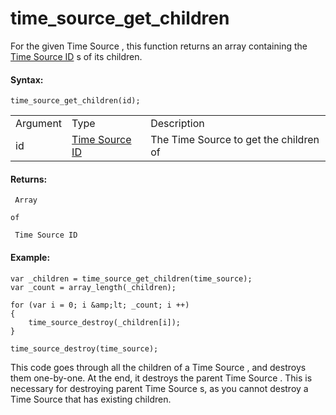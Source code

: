 # time_source_get_children

For the given Time Source , this function returns an array containing
the [Time Source
ID](../../../../GameMaker_Language/GML_Reference/Time_Sources/time_source_create)
s of its children.

#### Syntax:

``` gml
time_source_get_children(id);
```

|          |                                                                                                      |                                          |
|----------|------------------------------------------------------------------------------------------------------|------------------------------------------|
| Argument | Type                                                                                                 | Description                              |
| id       |  [Time Source ID](../../../../GameMaker_Language/GML_Reference/Time_Sources/time_source_create)  | The Time Source to get the children of   |

#### Returns:

``` gml
 Array

of

 Time Source ID
```

#### Example:

``` gml
var _children = time_source_get_children(time_source);
var _count = array_length(_children);

for (var i = 0; i &amp;lt; _count; i ++)
{
    time_source_destroy(_children[i]);
}

time_source_destroy(time_source);
```

This code goes through all the children of a Time Source , and destroys
them one-by-one. At the end, it destroys the parent Time Source . This
is necessary for destroying parent Time Source s, as you cannot destroy
a Time Source that has existing children.
